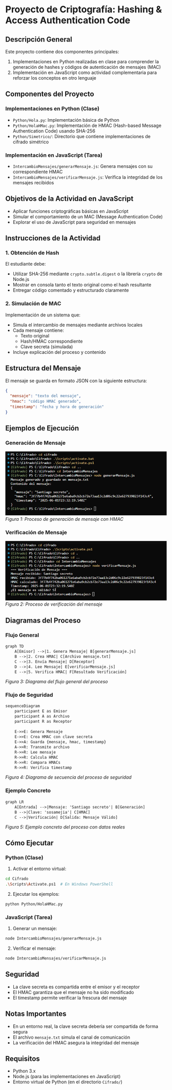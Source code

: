 # Proyecto de Criptografía: Hashing & Access Authentication Code

## Descripción General
Este proyecto contiene dos componentes principales:
1. Implementaciones en Python realizadas en clase para comprender la generación de hashes y códigos de autenticación de mensajes (MAC)
2. Implementación en JavaScript como actividad complementaria para reforzar los conceptos en otro lenguaje

## Componentes del Proyecto

### Implementaciones en Python (Clase)
- `Python/Hola.py`: Implementación básica de Python
- `Python/HolaHMac.py`: Implementación de HMAC (Hash-based Message Authentication Code) usando SHA-256
- `Python/Simetrico/`: Directorio que contiene implementaciones de cifrado simétrico

### Implementación en JavaScript (Tarea)
- `IntercambioMensajes/generarMensaje.js`: Genera mensajes con su correspondiente HMAC
- `IntercambioMensajes/verificarMensaje.js`: Verifica la integridad de los mensajes recibidos

## Objetivos de la Actividad en JavaScript
- Aplicar funciones criptográficas básicas en JavaScript
- Simular el comportamiento de un MAC (Message Authentication Code)
- Explorar el uso de JavaScript para seguridad en mensajes

## Instrucciones de la Actividad

### 1. Obtención de Hash
El estudiante debe:
- Utilizar SHA-256 mediante `crypto.subtle.digest` o la librería `crypto` de Node.js
- Mostrar en consola tanto el texto original como el hash resultante
- Entregar código comentado y estructurado claramente

### 2. Simulación de MAC
Implementación de un sistema que:
- Simula el intercambio de mensajes mediante archivos locales
- Cada mensaje contiene:
  - Texto original
  - Hash/HMAC correspondiente
  - Clave secreta (simulada)
- Incluye explicación del proceso y contenido

## Estructura del Mensaje
El mensaje se guarda en formato JSON con la siguiente estructura:
```json
{
  "mensaje": "texto del mensaje",
  "hmac": "código HMAC generado",
  "timestamp": "fecha y hora de generación"
}
```

## Ejemplos de Ejecución

### Generación de Mensaje
![Generación de Mensaje](IntercambioMensajes/images/Generar%20mensaje.png)
*Figura 1: Proceso de generación de mensaje con HMAC*

### Verificación de Mensaje
![Verificación de Mensaje](IntercambioMensajes/images/Verificacion%20de%20mensajes.png)
*Figura 2: Proceso de verificación del mensaje*

## Diagramas del Proceso

### Flujo General
```mermaid
graph TD
    A[Emisor] -->|1. Genera Mensaje| B[generarMensaje.js]
    B -->|2. Crea HMAC| C[Archivo mensaje.txt]
    C -->|3. Envía Mensaje| D[Receptor]
    D -->|4. Lee Mensaje| E[verificarMensaje.js]
    E -->|5. Verifica HMAC| F[Resultado Verificación]
```
*Figura 3: Diagrama del flujo general del proceso*

### Flujo de Seguridad
```mermaid
sequenceDiagram
    participant E as Emisor
    participant A as Archivo
    participant R as Receptor
    
    E->>E: Genera Mensaje
    E->>E: Crea HMAC con clave secreta
    E->>A: Guarda {mensaje, hmac, timestamp}
    A->>R: Transmite archivo
    R->>R: Lee mensaje
    R->>R: Calcula HMAC
    R->>R: Compara HMACs
    R->>R: Verifica timestamp
```
*Figura 4: Diagrama de secuencia del proceso de seguridad*

### Ejemplo Concreto
```mermaid
graph LR
    A[Entrada] -->|Mensaje: 'Santiago secreto'| B[Generación]
    B -->|Clave: 'sosamejia'| C[HMAC]
    C -->|Verificación| D[Salida: Mensaje Válido]
```
*Figura 5: Ejemplo concreto del proceso con datos reales*

## Cómo Ejecutar

### Python (Clase)
1. Activar el entorno virtual:
```bash
cd Cifrado
.\Scripts\Activate.ps1  # En Windows PowerShell
```

2. Ejecutar los ejemplos:
```bash
python Python/HolaHMac.py
```

### JavaScript (Tarea)
1. Generar un mensaje:
```bash
node IntercambioMensajes/generarMensaje.js
```

2. Verificar el mensaje:
```bash
node IntercambioMensajes/verificarMensaje.js
```

## Seguridad
- La clave secreta es compartida entre el emisor y el receptor
- El HMAC garantiza que el mensaje no ha sido modificado
- El timestamp permite verificar la frescura del mensaje

## Notas Importantes
- En un entorno real, la clave secreta debería ser compartida de forma segura
- El archivo `mensaje.txt` simula el canal de comunicación
- La verificación del HMAC asegura la integridad del mensaje

## Requisitos
- Python 3.x
- Node.js (para las implementaciones en JavaScript)
- Entorno virtual de Python (en el directorio `Cifrado/`) 